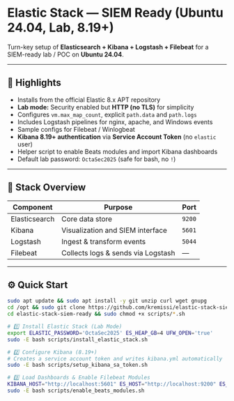 # Elastic Stack — SIEM Ready (Ubuntu 24.04, Lab, 8.19+)

Turn-key setup of **Elasticsearch + Kibana + Logstash + Filebeat** for a SIEM-ready lab / POC on **Ubuntu 24.04**.

---

## 🚀 Highlights
- Installs from the official Elastic 8.x APT repository
- **Lab mode:** Security enabled but **HTTP (no TLS)** for simplicity
- Configures `vm.max_map_count`, explicit `path.data` and `path.logs`
- Includes Logstash pipelines for nginx, apache, and Windows events
- Sample configs for Filebeat / Winlogbeat
- **Kibana 8.19+ authentication** via **Service Account Token** (no `elastic` user)
- Helper script to enable Beats modules and import Kibana dashboards
- Default lab password: `OctaSec2025` (safe for bash, no `!`)

---

## 🧩 Stack Overview
| Component | Purpose | Port |
|------------|----------|------|
| Elasticsearch | Core data store | `9200` |
| Kibana | Visualization and SIEM interface | `5601` |
| Logstash | Ingest & transform events | `5044` |
| Filebeat | Collects logs & sends via Logstash | — |

---

## ⚙️ Quick Start

```bash
sudo apt update && sudo apt install -y git unzip curl wget gnupg
cd /opt && sudo git clone https://github.com/kremissi/elastic-stack-siem-ready.git
cd elastic-stack-siem-ready && sudo chmod +x scripts/*.sh

# 1️⃣ Install Elastic Stack (Lab Mode)
export ELASTIC_PASSWORD='OctaSec2025' ES_HEAP_GB=4 UFW_OPEN='true'
sudo -E bash scripts/install_elastic_stack.sh

# 2️⃣ Configure Kibana (8.19+)
# Creates a service account token and writes kibana.yml automatically
sudo -E bash scripts/setup_kibana_sa_token.sh

# 3️⃣ Load Dashboards & Enable Filebeat Modules
KIBANA_HOST="http://localhost:5601" ES_HOST="http://localhost:9200" ES_USER="elastic" ES_PASS="${ELASTIC_PASSWORD}" \
sudo -E bash scripts/enable_beats_modules.sh
